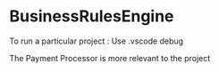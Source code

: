 # BusinessRulesEngine

To run a particular project : Use .vscode debug 


The Payment Processor is more relevant to the project
